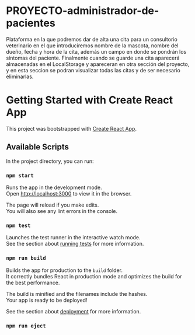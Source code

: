 # PROYECTO-administrador-de-pacientes
Plataforma en la que podremos dar de alta una cita para un consultorio veterinario en el que introduciremos nombre de la mascota, nombre del dueño, fecha y hora de la cita, además un campo en donde se pondrán los síntomas del paciente. Finalmente cuando se guarde una cita aparecerá almacenadas en el LocalStorage y apareceran en otra sección del proyecto, y en esta seccion se podran visualizar todas las citas y de ser necesario eliminarlas.

# Getting Started with Create React App

This project was bootstrapped with [Create React App](https://github.com/facebook/create-react-app).

## Available Scripts

In the project directory, you can run:

### `npm start`

Runs the app in the development mode.\
Open [http://localhost:3000](http://localhost:3000) to view it in the browser.

The page will reload if you make edits.\
You will also see any lint errors in the console.

### `npm test`

Launches the test runner in the interactive watch mode.\
See the section about [running tests](https://facebook.github.io/create-react-app/docs/running-tests) for more information.

### `npm run build`

Builds the app for production to the `build` folder.\
It correctly bundles React in production mode and optimizes the build for the best performance.

The build is minified and the filenames include the hashes.\
Your app is ready to be deployed!

See the section about [deployment](https://facebook.github.io/create-react-app/docs/deployment) for more information.

### `npm run eject`


